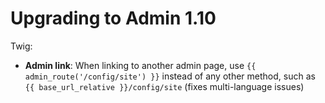 # Upgrading to Admin 1.10

Twig:

* **Admin link**: When linking to another admin page, use `{{ admin_route('/config/site') }}` instead of any other method, such as `{{ base_url_relative }}/config/site` (fixes multi-language issues)

